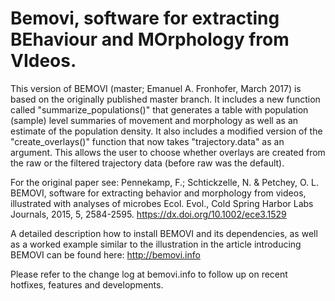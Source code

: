 Bemovi, software for extracting BEhaviour and MOrphology from VIdeos.
=============================================================================

This version of BEMOVI (master; Emanuel A. Fronhofer, March 2017) is based on the originally published master branch. It includes a new function called "summarize_populations()" that generates a table with population (sample) level summaries of movement and morphology as well as an estimate of the population density. It also includes a modified version of the "create_overlays()" function that now takes "trajectory.data" as an argument. This allows the user to choose whether overlays are created from the raw or the filtered trajectory data (before raw was the default).

For the original paper see: Pennekamp, F.; Schtickzelle, N. & Petchey, O. L. BEMOVI, software for extracting behavior and morphology from videos, illustrated with analyses of microbes Ecol. Evol., Cold Spring Harbor Labs Journals, 2015, 5, 2584-2595. https://dx.doi.org/10.1002/ece3.1529

A detailed description how to install BEMOVI and its dependencies, as well as a worked example similar to the illustration in the article introducing BEMOVI can be found here: http://bemovi.info

Please refer to the change log at bemovi.info to follow up on recent hotfixes, features and developments.
